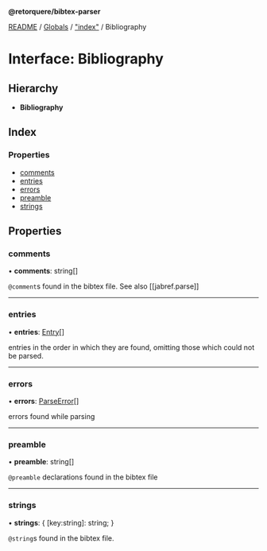 **@retorquere/bibtex-parser**

[README](../README.md) / [Globals](../globals.md) / ["index"](../modules/_index_.md) / Bibliography

# Interface: Bibliography

## Hierarchy

* **Bibliography**

## Index

### Properties

* [comments](_index_.bibliography.md#comments)
* [entries](_index_.bibliography.md#entries)
* [errors](_index_.bibliography.md#errors)
* [preamble](_index_.bibliography.md#preamble)
* [strings](_index_.bibliography.md#strings)

## Properties

### comments

•  **comments**: string[]

`@comment`s found in the bibtex file. See also [[jabref.parse]]

___

### entries

•  **entries**: [Entry](_index_.entry.md)[]

entries in the order in which they are found, omitting those which could not be parsed.

___

### errors

•  **errors**: [ParseError](_index_.parseerror.md)[]

errors found while parsing

___

### preamble

•  **preamble**: string[]

`@preamble` declarations found in the bibtex file

___

### strings

•  **strings**: { [key:string]: string;  }

`@string`s found in the bibtex file.
